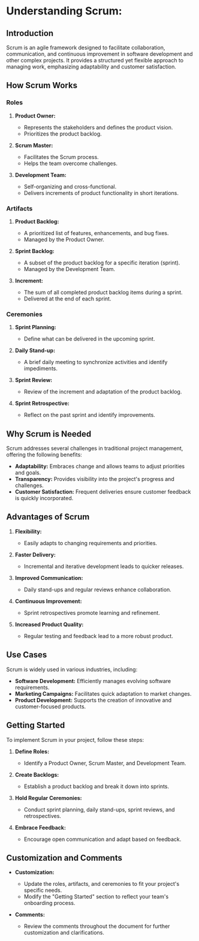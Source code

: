 # Understanding Scrum: 

## Introduction

Scrum is an agile framework designed to facilitate collaboration, communication, and continuous improvement in software development and other complex projects. It provides a structured yet flexible approach to managing work, emphasizing adaptability and customer satisfaction.

## How Scrum Works

### Roles

1. **Product Owner:**
    - Represents the stakeholders and defines the product vision.
    - Prioritizes the product backlog.

2. **Scrum Master:**
    - Facilitates the Scrum process.
    - Helps the team overcome challenges.

3. **Development Team:**
    - Self-organizing and cross-functional.
    - Delivers increments of product functionality in short iterations.

### Artifacts

1. **Product Backlog:**
    - A prioritized list of features, enhancements, and bug fixes.
    - Managed by the Product Owner.

2. **Sprint Backlog:**
    - A subset of the product backlog for a specific iteration (sprint).
    - Managed by the Development Team.

3. **Increment:**
    - The sum of all completed product backlog items during a sprint.
    - Delivered at the end of each sprint.

### Ceremonies

1. **Sprint Planning:**
    - Define what can be delivered in the upcoming sprint.

2. **Daily Stand-up:**
    - A brief daily meeting to synchronize activities and identify impediments.

3. **Sprint Review:**
    - Review of the increment and adaptation of the product backlog.

4. **Sprint Retrospective:**
    - Reflect on the past sprint and identify improvements.

## Why Scrum is Needed

Scrum addresses several challenges in traditional project management, offering the following benefits:

- **Adaptability:** Embraces change and allows teams to adjust priorities and goals.
- **Transparency:** Provides visibility into the project's progress and challenges.
- **Customer Satisfaction:** Frequent deliveries ensure customer feedback is quickly incorporated.

## Advantages of Scrum

1. **Flexibility:**
    - Easily adapts to changing requirements and priorities.

2. **Faster Delivery:**
    - Incremental and iterative development leads to quicker releases.

3. **Improved Communication:**
    - Daily stand-ups and regular reviews enhance collaboration.

4. **Continuous Improvement:**
    - Sprint retrospectives promote learning and refinement.

5. **Increased Product Quality:**
    - Regular testing and feedback lead to a more robust product.

## Use Cases

Scrum is widely used in various industries, including:

- **Software Development:** Efficiently manages evolving software requirements.
- **Marketing Campaigns:** Facilitates quick adaptation to market changes.
- **Product Development:** Supports the creation of innovative and customer-focused products.

## Getting Started

To implement Scrum in your project, follow these steps:

1. **Define Roles:**
    - Identify a Product Owner, Scrum Master, and Development Team.

2. **Create Backlogs:**
    - Establish a product backlog and break it down into sprints.

3. **Hold Regular Ceremonies:**
    - Conduct sprint planning, daily stand-ups, sprint reviews, and retrospectives.

4. **Embrace Feedback:**
    - Encourage open communication and adapt based on feedback.

## Customization and Comments

- **Customization:**
    - Update the roles, artifacts, and ceremonies to fit your project's specific needs.
    - Modify the "Getting Started" section to reflect your team's onboarding process.

- **Comments:**
    - Review the comments throughout the document for further customization and clarifications.

